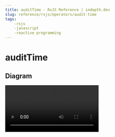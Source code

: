 ```yaml
---
title: auditTime - RxJS Reference | indepth.dev
slug: reference/rxjs/operators/audit-time
tags:
    -rxjs 
    -javascript 
    -reactive programming
---
```


# auditTime

## Diagram

<video>
    <source src="https://images.indepth.dev/references/rxjs/auditTime.mp4" type="video/mp4">
</video>
